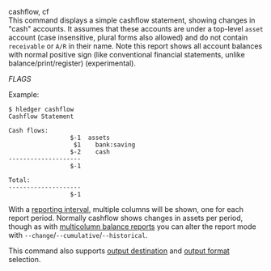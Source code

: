 cashflow, cf\
This command displays a simple cashflow statement, showing changes
in "cash" accounts. It assumes that these accounts are under a top-level
`asset` account (case insensitive, plural forms also allowed) and do not
contain `receivable` or `A/R` in their name.
Note this report shows all account balances with normal positive sign
(like conventional financial statements, unlike balance/print/register)
(experimental).

_FLAGS_

Example:
```shell
$ hledger cashflow
Cashflow Statement

Cash flows:
                 $-1  assets
                  $1    bank:saving
                 $-2    cash
--------------------
                 $-1

Total:
--------------------
                 $-1
```

With a [reporting interval](#reporting-interval), multiple columns
will be shown, one for each report period.
Normally cashflow shows changes in assets per period, though
as with [multicolumn balance reports](#multicolumn-balance-reports)
you can alter the report mode with `--change`/`--cumulative`/`--historical`.

This command also supports
[output destination](hledger.html#output-destination) and
[output format](hledger.html#output-format) selection.
